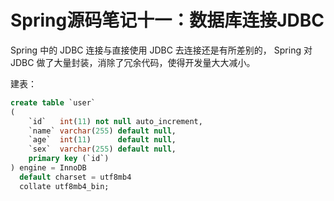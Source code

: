 # Spring源码笔记十一：数据库连接JDBC

Spring 中的 JDBC 连接与直接使用 JDBC 去连接还是有所差别的， Spring 对 JDBC 做了大量封装，消除了冗余代码，使得开发量大大减小。

建表：

```sql
create table `user`
(
    `id`   int(11) not null auto_increment,
    `name` varchar(255) default null,
    `age`  int(11)      default null,
    `sex`  varchar(255) default null,
    primary key (`id`)
) engine = InnoDB
  default charset = utf8mb4
  collate utf8mb4_bin;
```